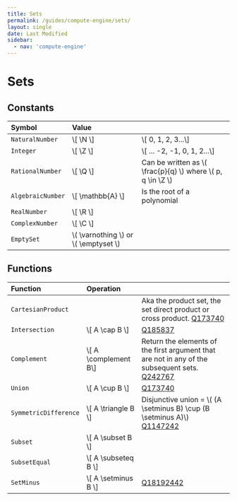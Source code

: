 ```yaml
---
title: Sets
permalink: /guides/compute-engine/sets/
layout: single
date: Last Modified
sidebar:
  - nav: 'compute-engine'
---
```

<script type='module'>
    import {  renderMathInDocument } 
      from '//unpkg.com/mathlive/dist/mathlive.min.mjs';
    renderMathInDocument({
      TeX: {
        delimiters: {
          inline: [ ['$', '$'], ['\\(', '\\)']],
          display: [['$$', '$$'],['\\[', '\\]']],
        },
      },
      asciiMath: null,
      processEnvironments : false,
      renderAccessibleContent: false,
    });
</script>
# Sets

## Constants


<div class=symbols-table>

| Symbol | Value | |
| :--- | :--- | :--- |
| `NaturalNumber`| \\[ \N \\] | \\[ 0, 1, 2, 3...\\] |
| `Integer`| \\[ \Z \\] | \\[ ... -2, -1, 0, 1, 2...\\] |
| `RationalNumber`| \\[ \Q \\] | Can be written as \\( \frac{p}{q} \\) where \\( p, q \in \Z \\)|
| `AlgebraicNumber`| \\[ \mathbb{A} \\] | Is the root of a polynomial |
| `RealNumber`| \\[ \R \\] | |
| `ComplexNumber`| \\[ \C \\] | |
| `EmptySet`| \\( \varnothing \\) or \\( \emptyset \\)  | |

</div>

## Functions

<div class=symbols-table>

| Function | Operation | |
| :--- | :--- | :--- |
| `CartesianProduct` |  | Aka the product set, the set direct product or cross product. [Q173740](https://www.wikidata.org/wiki/Q173740) |
| `Intersection` | \\[ A \cap B \\]  |  [Q185837](https://www.wikidata.org/wiki/Q185837) |
| `Complement` | \\[ A \complement B\\]  |  Return the elements of the first argument that are not in any of  the subsequent sets.  [Q242767](https://www.wikidata.org/wiki/Q242767) |
| `Union` | \\[ A \cup B \\]  |  [Q173740](https://www.wikidata.org/wiki/Q173740) |
| `SymmetricDifference` | \\[  A \triangle B \\]  | Disjunctive union = \\( (A \setminus B) \cup (B \setminus A)\\) [Q1147242](https://www.wikidata.org/wiki/Q1147242) |
| `Subset` | \\[ A \subset B \\]  |  |
| `SubsetEqual` | \\[ A \subseteq B \\]  |  |
| `SetMinus` | \\[ A \setminus B \\]  |  [Q18192442](https://www.wikidata.org/wiki/Q18192442) |

</div>

